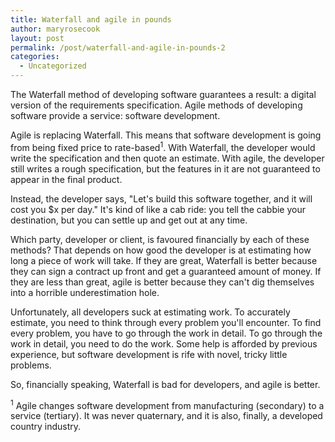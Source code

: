 ```yaml
---
title: Waterfall and agile in pounds
author: maryrosecook
layout: post
permalink: /post/waterfall-and-agile-in-pounds-2
categories:
  - Uncategorized
---
```

The Waterfall method of developing software guarantees a result: a digital version of the requirements specification. Agile methods of developing software provide a service: software development.

Agile is replacing Waterfall. This means that software development is going from being fixed price to rate-based<sup>1</sup>. With Waterfall, the developer would write the specification and then quote an estimate. With agile, the developer still writes a rough specification, but the features in it are not guaranteed to appear in the final product.

Instead, the developer says, "Let's build this software together, and it will cost you $x per day." It's kind of like a cab ride: you tell the cabbie your destination, but you can settle up and get out at any time.

Which party, developer or client, is favoured financially by each of these methods? That depends on how good the developer is at estimating how long a piece of work will take. If they are great, Waterfall is better because they can sign a contract up front and get a guaranteed amount of money. If they are less than great, agile is better because they can't dig themselves into a horrible underestimation hole.

Unfortunately, all developers suck at estimating work. To accurately estimate, you need to think through every problem you'll encounter. To find every problem, you have to go through the work in detail. To go through the work in detail, you need to do the work. Some help is afforded by previous experience, but software development is rife with novel, tricky little problems.

So, financially speaking, Waterfall is bad for developers, and agile is better.

<sup>1</sup> Agile changes software development from manufacturing (secondary) to a service (tertiary). It was never quaternary, and it is also, finally, a developed country industry.
